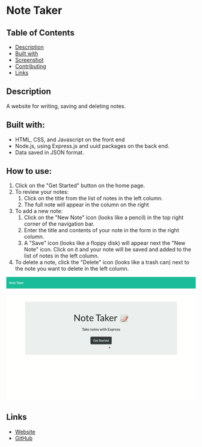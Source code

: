 
# Note Taker

## Table of Contents
* [Description](#description)
* [Built with](#built-with)
* [Screenshot](#screenshot)
* [Contributing](#contributing)
* [Links](#links)
  
## Description
A website for writing, saving and deleting notes.

## Built with:
* HTML, CSS, and Javascript on the front end
* Node.js, using Express.js and uuid packages on the back end.
* Data saved in JSON format.

## How to use:
1. Click on the "Get Started" button on the home page.
2. To review your notes:
    1. Click on the title from the list of notes in the left column. 
    2. The full note will appear in the column on the right
3. To add a new note:
    1. Click on the "New Note" icon (looks like a pencil) in the top right corner of the navigation bar. 
    2. Enter the title and contents of your note in the form in the right column. 
    3. A "Save" icon (looks like a floppy disk) will appear next the "New Note" icon. Click on it and your note will be saved and added to the list of notes in the left column.
4. To delete a note, click the "Delete" icon (looks like a trash can) next to the note you want to delete in the left column.

[![](./public/assets/images/Note-Taker.gif)](https://immense-river-11904.herokuapp.com/)

## Links
* [Website](https://immense-river-11904.herokuapp.com/)
* [GitHub](https://github.com/e-p-n/note-taker)

